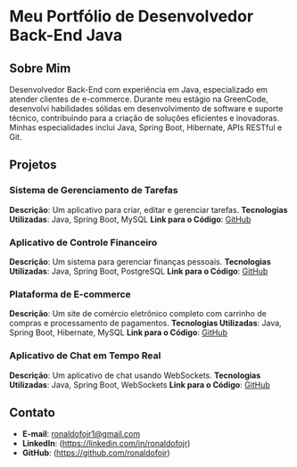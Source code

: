 # Meu Portfólio de Desenvolvedor Back-End Java

## Sobre Mim
Desenvolvedor Back-End com experiência em Java, especializado em atender clientes de e-commerce. Durante meu estágio na GreenCode, desenvolvi habilidades sólidas em desenvolvimento de software e suporte técnico, contribuindo para a criação de soluções eficientes e inovadoras. Minhas especialidades inclui Java, Spring Boot, Hibernate, APIs RESTful e Git.

## Projetos

### Sistema de Gerenciamento de Tarefas
**Descrição**: Um aplicativo para criar, editar e gerenciar tarefas.
**Tecnologias Utilizadas**: Java, Spring Boot, MySQL
**Link para o Código**: [GitHub](https://github.com/seu-usuario/sistema-gerenciamento-tarefas)

### Aplicativo de Controle Financeiro
**Descrição**: Um sistema para gerenciar finanças pessoais.
**Tecnologias Utilizadas**: Java, Spring Boot, PostgreSQL
**Link para o Código**: [GitHub](https://github.com/seu-usuario/aplicativo-controle-financeiro)

### Plataforma de E-commerce
**Descrição**: Um site de comércio eletrônico completo com carrinho de compras e processamento de pagamentos.
**Tecnologias Utilizadas**: Java, Spring Boot, Hibernate, MySQL
**Link para o Código**: [GitHub](https://github.com/seu-usuario/plataforma-ecommerce)

### Aplicativo de Chat em Tempo Real
**Descrição**: Um aplicativo de chat usando WebSockets.
**Tecnologias Utilizadas**: Java, Spring Boot, WebSockets
**Link para o Código**: [GitHub](https://github.com/seu-usuario/aplicativo-chat-tempo-real)

## Contato
- **E-mail**: ronaldofojr1@gmail.com
- **LinkedIn**: (https://linkedin.com/in/ronaldofojr)
- **GitHub**: (https://github.com/ronaldofojr)
